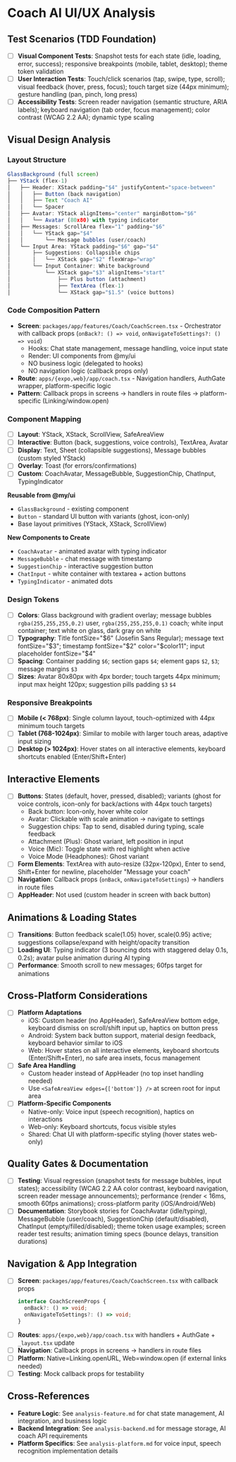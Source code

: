 # Coach AI UI/UX Analysis

## Test Scenarios (TDD Foundation)
- [ ] **Visual Component Tests**: Snapshot tests for each state (idle, loading, error, success); responsive breakpoints (mobile, tablet, desktop); theme token validation
- [ ] **User Interaction Tests**: Touch/click scenarios (tap, swipe, type, scroll); visual feedback (hover, press, focus); touch target size (44px minimum); gesture handling (pan, pinch, long press)
- [ ] **Accessibility Tests**: Screen reader navigation (semantic structure, ARIA labels); keyboard navigation (tab order, focus management); color contrast (WCAG 2.2 AA); dynamic type scaling

## Visual Design Analysis

### Layout Structure
```typescript
GlassBackground (full screen)
├── YStack (flex-1)
│   ├── Header: XStack padding="$4" justifyContent="space-between"
│   │   ├── Button (back navigation)
│   │   ├── Text "Coach AI" 
│   │   └── Spacer
│   ├── Avatar: YStack alignItems="center" marginBottom="$6"
│   │   └── Avatar (80x80) with typing indicator
│   ├── Messages: ScrollArea flex="1" padding="$6"
│   │   └── YStack gap="$4"
│   │       └── Message bubbles (user/coach)
│   └── Input Area: YStack padding="$6" gap="$4"
│       ├── Suggestions: Collapsible chips
│       │   └── XStack gap="$2" flexWrap="wrap"
│       └── Input Container: White background
│           └── XStack gap="$3" alignItems="start"
│               ├── Plus button (attachment)
│               ├── TextArea (flex-1)
│               └── XStack gap="$1.5" (voice buttons)
```

### Code Composition Pattern

- **Screen**: `packages/app/features/Coach/CoachScreen.tsx` - Orchestrator with callback props (`onBack?: () => void`, `onNavigateToSettings?: () => void`)
  - Hooks: Chat state management, message handling, voice input state
  - Render: UI components from @my/ui
  - NO business logic (delegated to hooks)
  - NO navigation logic (callback props only)
- **Route**: `apps/{expo,web}/app/coach.tsx` - Navigation handlers, AuthGate wrapper, platform-specific logic
- **Pattern**: Callback props in screens → handlers in route files → platform-specific (Linking/window.open)

### Component Mapping

- [ ] **Layout**: YStack, XStack, ScrollView, SafeAreaView
- [ ] **Interactive**: Button (back, suggestions, voice controls), TextArea, Avatar
- [ ] **Display**: Text, Sheet (collapsible suggestions), Message bubbles (custom styled YStack)
- [ ] **Overlay**: Toast (for errors/confirmations)
- [ ] **Custom**: CoachAvatar, MessageBubble, SuggestionChip, ChatInput, TypingIndicator

**Reusable from @my/ui**
- `GlassBackground` - existing component
- `Button` - standard UI button with variants (ghost, icon-only)
- Base layout primitives (YStack, XStack, ScrollView)

**New Components to Create**
- `CoachAvatar` - animated avatar with typing indicator
- `MessageBubble` - chat message with timestamp
- `SuggestionChip` - interactive suggestion button
- `ChatInput` - white container with textarea + action buttons
- `TypingIndicator` - animated dots

### Design Tokens

- [ ] **Colors**: Glass background with gradient overlay; message bubbles `rgba(255,255,255,0.2)` user, `rgba(255,255,255,0.1)` coach; white input container; text white on glass, dark gray on white
- [ ] **Typography**: Title fontSize="$6" (Josefin Sans Regular); message text fontSize="$3"; timestamp fontSize="$2" color="$color11"; input placeholder fontSize="$4"
- [ ] **Spacing**: Container padding `$6`; section gaps `$4`; element gaps `$2`, `$3`; message margins `$3`
- [ ] **Sizes**: Avatar 80x80px with 4px border; touch targets 44px minimum; input max height 120px; suggestion pills padding `$3` `$4`

### Responsive Breakpoints

- [ ] **Mobile (< 768px)**: Single column layout, touch-optimized with 44px minimum touch targets
- [ ] **Tablet (768-1024px)**: Similar to mobile with larger touch areas, adaptive input sizing
- [ ] **Desktop (> 1024px)**: Hover states on all interactive elements, keyboard shortcuts enabled (Enter/Shift+Enter)

## Interactive Elements

- [ ] **Buttons**: States (default, hover, pressed, disabled); variants (ghost for voice controls, icon-only for back/actions with 44px touch targets)
  - Back button: Icon-only, hover white color
  - Avatar: Clickable with scale animation → navigate to settings
  - Suggestion chips: Tap to send, disabled during typing, scale feedback
  - Attachment (Plus): Ghost variant, left position in input
  - Voice (Mic): Toggle state with red highlight when active
  - Voice Mode (Headphones): Ghost variant
- [ ] **Form Elements**: TextArea with auto-resize (32px-120px), Enter to send, Shift+Enter for newline, placeholder "Message your coach"
- [ ] **Navigation**: Callback props (`onBack`, `onNavigateToSettings`) → handlers in route files
- [ ] **AppHeader**: Not used (custom header in screen with back button)

## Animations & Loading States

- [ ] **Transitions**: Button feedback scale(1.05) hover, scale(0.95) active; suggestions collapse/expand with height/opacity transition
- [ ] **Loading UI**: Typing indicator (3 bouncing dots with staggered delay 0.1s, 0.2s); avatar pulse animation during AI typing
- [ ] **Performance**: Smooth scroll to new messages; 60fps target for animations

## Cross-Platform Considerations

- [ ] **Platform Adaptations**
  - iOS: Custom header (no AppHeader), SafeAreaView bottom edge, keyboard dismiss on scroll/shift input up, haptics on button press
  - Android: System back button support, material design feedback, keyboard behavior similar to iOS
  - Web: Hover states on all interactive elements, keyboard shortcuts (Enter/Shift+Enter), no safe area insets, focus management
- [ ] **Safe Area Handling**
  - Custom header instead of AppHeader (no top inset handling needed)
  - Use `<SafeAreaView edges={['bottom']} />` at screen root for input area
- [ ] **Platform-Specific Components**
  - Native-only: Voice input (speech recognition), haptics on interactions
  - Web-only: Keyboard shortcuts, focus visible styles
  - Shared: Chat UI with platform-specific styling (hover states web-only)

## Quality Gates & Documentation

- [ ] **Testing**: Visual regression (snapshot tests for message bubbles, input states); accessibility (WCAG 2.2 AA color contrast, keyboard navigation, screen reader message announcements); performance (render < 16ms, smooth 60fps animations); cross-platform parity (iOS/Android/Web)
- [ ] **Documentation**: Storybook stories for CoachAvatar (idle/typing), MessageBubble (user/coach), SuggestionChip (default/disabled), ChatInput (empty/filled/disabled); theme token usage examples; screen reader test results; animation timing specs (bounce delays, transition durations)

## Navigation & App Integration

- [ ] **Screen**: `packages/app/features/Coach/CoachScreen.tsx` with callback props
  ```typescript
  interface CoachScreenProps {
    onBack?: () => void;
    onNavigateToSettings?: () => void;
  }
  ```
- [ ] **Routes**: `apps/{expo,web}/app/coach.tsx` with handlers + AuthGate + `_layout.tsx` update
- [ ] **Navigation**: Callback props in screens → handlers in route files
- [ ] **Platform**: Native=Linking.openURL, Web=window.open (if external links needed)
- [ ] **Testing**: Mock callback props for testability

## Cross-References

- **Feature Logic**: See `analysis-feature.md` for chat state management, AI integration, and business logic
- **Backend Integration**: See `analysis-backend.md` for message storage, AI coach API requirements
- **Platform Specifics**: See `analysis-platform.md` for voice input, speech recognition implementation details


